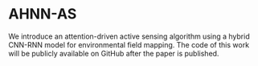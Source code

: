 # AHNN-AS
We introduce an attention-driven active sensing algorithm using a hybrid CNN-RNN model for environmental field mapping. The code of this work will be publicly available on GitHub after the paper is published. 
